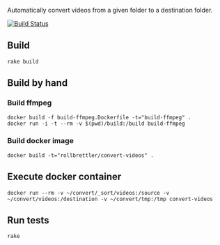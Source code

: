 Automatically convert videos from a given folder to a destination folder.

[![Build Status](https://magnum.travis-ci.com/rollbrettler/convert-videos.svg?token=pWzEJyUz6593xzWqiejy)](https://magnum.travis-ci.com/rollbrettler/convert-videos)

## Build
```
rake build
```

## Build by hand

### Build ffmpeg
```
docker build -f build-ffmpeg.Dockerfile -t="build-ffmpeg" .
docker run -i -t --rm -v $(pwd)/build:/build build-ffmpeg
```

### Build docker image
```
docker build -t="rollbrettler/convert-videos" .
```

## Execute docker container
```
docker run --rm -v ~/convert/_sort/videos:/source -v ~/convert/videos:/destination -v ~/convert/tmp:/tmp convert-videos
```

## Run tests

```
rake
```
